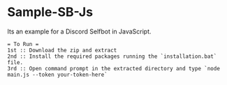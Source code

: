 # Sample-SB-Js
Its an example for a Discord Selfbot in JavaScript. 

```asciidoc
= To Run =
1st :: Download the zip and extract 
2nd :: Install the required packages running the `installation.bat` file.
3rd :: Open command prompt in the extracted directory and type `node main.js --token your-token-here`
```
